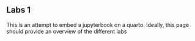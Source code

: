 ## Labs 1

This is an attempt to embed a jupyterbook on a quarto. Ideally, this page should provide an overview of the different labs


